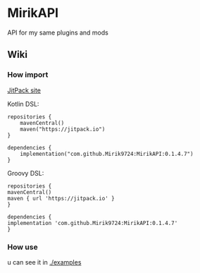 # MirikAPI

API for my same plugins and mods

## Wiki

### How import

[JitPack site](https://jitpack.io/#Mirik9724/MirikAPI)

Kotlin DSL:
~~~
repositories {
    mavenCentral()
    maven("https://jitpack.io")
}
~~~

~~~
dependencies {
    implementation("com.github.Mirik9724:MirikAPI:0.1.4.7")
}
~~~

Groovy DSL:
~~~
repositories {
mavenCentral()
maven { url 'https://jitpack.io' }
}
~~~
~~~
dependencies {
implementation 'com.github.Mirik9724:MirikAPI:0.1.4.7'
}
~~~

### How use
u can see it in [./examples](https://github.com/Mirik9724/MirikAPI/tree/main/examples)